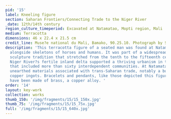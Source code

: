 ```yaml
---
pid: '15'
label: Kneeling figure
section: Saharan Frontiers/Connecting Trade to the Niger River
_date: 12th/14th century
region_culture_timeperiod: Excavated at Natamatao, Mopti region, Mali
medium: Terracotta
dimensions: 46 x 22.4 x 21.5 cm
credit_line: Muse?e national du Mali, Bamako, 90.25.10. Photograph by Seydou Camara
description: 'This terracotta figure of a seated man was found at Natamatao, Mali,
  alongside skeletons of horses and humans. It was part of a widespread local terracotta
  sculpture tradition that stretched from the tenth to the fifteenth century. The
  Niger River?s fertile inland delta supported a thriving urbanism in the Middle Ages
  that included more than sixty interdependent communities. At Natamatao, excavations
  unearthed materials associated with trans-Saharan trade, notably a bundle of imported
  copper ingots. Bracelets and pendants, like those depicted this figure, might well
  have been made of brass, a copper alloy. '
order: '14'
layout: key-work
collection: works
thumb_150: '/img/fragments/15/15_150x.jpg'
thumb_75: '/img/fragments/15/15_75x.jpg'
full: '/img/fragments/15/15_640x.jpg'
---
```

